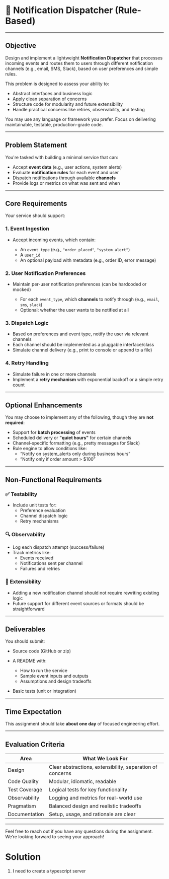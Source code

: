 # **🔔 Notification Dispatcher (Rule-Based)**

---

## **Objective**

Design and implement a lightweight **Notification Dispatcher** that processes incoming events and routes them to users through different notification channels (e.g., email, SMS, Slack), based on user preferences and simple rules.

This problem is designed to assess your ability to:

* Abstract interfaces and business logic  
* Apply clean separation of concerns  
* Structure code for modularity and future extensibility  
* Handle practical concerns like retries, observability, and testing

You may use any language or framework you prefer. Focus on delivering maintainable, testable, production-grade code.

---

## **Problem Statement**

You're tasked with building a minimal service that can:

* Accept **event data** (e.g., user actions, system alerts)  
* Evaluate **notification rules** for each event and user  
* Dispatch notifications through available **channels**  
* Provide logs or metrics on what was sent and when

---

## **Core Requirements**

Your service should support:

### **1\. Event Ingestion**

* Accept incoming events, which contain:

  * An `event_type` (e.g., `"order_placed"`, `"system_alert"`)  
  * A `user_id`  
  * An optional payload with metadata (e.g., order ID, error message)

### **2\. User Notification Preferences**

* Maintain per-user notification preferences (can be hardcoded or mocked)

  * For each `event_type`, which **channels** to notify through (e.g., `email`, `sms`, `slack`)  
  * Optional: whether the user wants to be notified at all

### **3\. Dispatch Logic**

* Based on preferences and event type, notify the user via relevant channels  
* Each channel should be implemented as a pluggable interface/class  
* Simulate channel delivery (e.g., print to console or append to a file)

### **4\. Retry Handling**

* Simulate failure in one or more channels  
* Implement a **retry mechanism** with exponential backoff or a simple retry count

---

## **Optional Enhancements**

You may choose to implement any of the following, though they are **not required**:

* Support for **batch processing** of events  
* Scheduled delivery or **"quiet hours"** for certain channels  
* Channel-specific formatting (e.g., pretty messages for Slack)  
* Rule engine to allow conditions like:  
  * “Notify on system\_alerts only during business hours”  
  * “Notify only if order amount \> $100”

---

## **Non-Functional Requirements**

### **✅ Testability**

* Include unit tests for:  
  * Preference evaluation  
  * Channel dispatch logic  
  * Retry mechanisms

### **🔍 Observability**

* Log each dispatch attempt (success/failure)  
* Track metrics like:  
  * Events received  
  * Notifications sent per channel  
  * Failures and retries

### **🔌 Extensibility**

* Adding a new notification channel should not require rewriting existing logic  
* Future support for different event sources or formats should be straightforward

---

## **Deliverables**

You should submit:

* Source code (GitHub or zip)  
* A README with:  
  * How to run the service  
  * Sample event inputs and outputs  
  * Assumptions and design tradeoffs

* Basic tests (unit or integration)

---

## **Time Expectation**

This assignment should take **about one day** of focused engineering effort.

---

## **Evaluation Criteria**

| Area | What We Look For |
| ----- | ----- |
| Design | Clear abstractions, extensibility, separation of concerns |
| Code Quality | Modular, idiomatic, readable |
| Test Coverage | Logical tests for key functionality |
| Observability | Logging and metrics for real-world use |
| Pragmatism | Balanced design and realistic tradeoffs |
| Documentation | Setup, usage, and rationale are clear |

---

Feel free to reach out if you have any questions during the assignment. We’re looking forward to seeing your approach\!

# Solution

1. I need to create a typescript server
